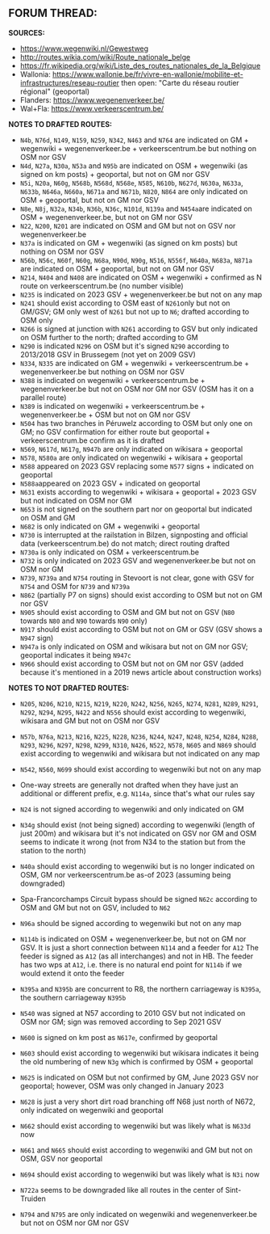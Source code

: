﻿**FORUM THREAD:**
- 


**SOURCES:**
- https://www.wegenwiki.nl/Gewestweg
- http://routes.wikia.com/wiki/Route_nationale_belge
- https://fr.wikipedia.org/wiki/Liste_des_routes_nationales_de_la_Belgique
- Wallonia: https://www.wallonie.be/fr/vivre-en-wallonie/mobilite-et-infrastructures/reseau-routier      then open: "Carte du réseau routier régional" (geoportal)
- Flanders: https://www.wegenenverkeer.be/
- Wal+Fla: https://www.verkeerscentrum.be/


**NOTES TO DRAFTED ROUTES:**
- `N4b`, `N76d`, `N149`, `N159`, `N259`, `N342`, `N463` and `N764` are indicated on GM + wegenwiki + wegenenverkeer.be + verkeerscentrum.be but nothing on OSM nor GSV
- `N4d`, `N27a`, `N30a`, `N53a` and `N95b` are indicated on OSM + wegenwiki (as signed on km posts) + geoportal, but not on GM nor GSV
- `N5i`, `N20a`, `N60g`, `N568b`, `N568d`, `N568e`, `N585`, `N610b`, `N627d`, `N630a`, `N633a`, `N633b`, `N646a`, `N660a`, `N671a` and `N671b`, `N820`, `N864` are only indicated on OSM + geoportal, but not on GM nor GSV
- `N8e`, `N8j`, `N32a`, `N34b`, `N36b`, `N36c`, `N101d`, `N139a` and `N454a`are indicated on OSM + wegenenverkeer.be, but not on GM nor GSV
- `N22`, `N200`, `N201` are indicated on OSM and GM but not on GSV nor wegenenverkeer.be
- `N37a` is indicated on GM + wegenwiki (as signed on km posts) but nothing on OSM nor GSV
- `N56b`, `N56c`, `N60f`, `N60g`, `N68a`, `N90d`, `N90g`, `N516`, `N556f`, `N640a`, `N683a`, `N871a` are indicated on OSM + geoportal, but not on GM nor GSV
- `N214`, `N404` and `N408` are indicated on OSM + wegenwiki + confirmed as N route on verkeerscentrum.be (no number visible)
- `N235` is indicated on 2023 GSV + wegenenverkeer.be but not on any map
- `N241` should exist according to OSM east of `N261`only but not on GM/GSV; GM only west of `N261` but not up to `N6`; drafted according to OSM only
- `N266` is signed at junction with `N261` according to GSV but only indicated on OSM further to the north; drafted according to GM
- `N290` is indicated `N296` on OSM but it's signed `N290` according to 2013/2018 GSV in Brussegem (not yet on 2009 GSV)
- `N334`, `N335` are indicated on GM + wegenwiki + verkeerscentrum.be + wegenenverkeer.be but nothing on OSM nor GSV
- `N388` is indicated on wegenwiki + verkeerscentrum.be + wegenenverkeer.be but not on OSM nor GM nor GSV (OSM has it on a parallel route)
- `N389` is indicated on wegenwiki + verkeerscentrum.be + wegenenverkeer.be + OSM but not on GM nor GSV
- `N504` has two branches in Péruwelz according to OSM but only one on GM; no GSV confirmation for either route but geoportal + verkeerscentrum.be confirm as it is drafted
- `N569`, `N617d`, `N617g`, `N947b` are only indicated on wikisara + geoportal
- `N578`, `N580a` are only indicated on wegenwiki + wikisara + geoportal
- `N588` appeared on 2023 GSV replacing some `N577` signs + indicated on geoportal
- `N588a`appeared on 2023 GSV + indicated on geoportal
- `N631` exists according to wegenwiki + wikisara + geoportal + 2023 GSV but not indicated on OSM nor GM
- `N653` is not signed on the southern part nor on geoportal but indicated on OSM and GM
- `N682` is only indicated on GM + wegenwiki + geoportal
- `N730` is interrupted at the railstation in Bilzen, signposting and official data (verkeerscentrum.be) do not match; direct routing drafted
- `N730a` is only indicated on OSM + verkeerscentrum.be
- `N732` is only indicated on 2023 GSV and wegenenverkeer.be but not on OSM nor GM
- `N739`, `N739a` and `N754` routing in Stevoort is not clear, gone with GSV for `N754` and OSM for `N739` and `N739a`
- `N862` (partially P7 on signs) should exist according to OSM but not on GM nor GSV
- `N905` should exist according to OSM and GM but not on GSV (`N80` towards `N80` and `N90` towards `N90` only)
- `N917` should exist according to OSM but not on GM or GSV (GSV shows a `N947` sign)
- `N947a` is only indicated on OSM and wikisara but not on GM nor GSV; geoportal indicates it being `N947c`
- `N966` should exist according to OSM but not on GM nor GSV (added because it's mentioned in a 2019 news article about construction works)

**NOTES TO NOT DRAFTED ROUTES:**
- `N205`, `N206`, `N210`, `N215`, `N219`, `N220`, `N242`, `N256`, `N265`, `N274`, `N281`, `N289`, `N291`, `N292`, `N294`, `N295`, `N422` and `N556` should exist according to wegenwiki, wikisara and GM but not on OSM nor GSV
- `N57b`, `N76a`, `N213`, `N216`, `N225`, `N228`, `N236`, `N244`, `N247`, `N248`, `N254`, `N284`, `N288`, `N293`, `N296`, `N297`, `N298`, `N299`, `N310`, `N426`, `N522`, `N578`, `N605` and `N869` should exist according to wegenwiki and wikisara but not indicated on any map
- `N542`, `N560`, `N699` should exist according to wegenwiki but not on any map

- One-way streets are generally not drafted when they have just an additional or different prefix, e.g. `N114a`, since that's what our rules say
- `N24` is not signed according to wegenwiki and only indicated on GM
- `N34g` should exist (not being signed) according to wegenwiki (length of just 200m) and wikisara but it's not indicated on GSV nor GM and OSM seems to indicate it wrong (not from N34 to the station but from the station to the north)
- `N40a` should exist according to wegenwiki but is no longer indicated on OSM, GM nor verkeerscentrum.be as-of 2023 (assuming being downgraded)
- Spa-Francorchamps Circuit bypass should be signed `N62c` according to OSM and GM but not on GSV, included to `N62`
- `N96a` should be signed according to wegenwiki but not on any map
- `N114b` is indicated on OSM + wegenenverkeer.be, but not on GM nor GSV. It is just a short connection between `N114` and a feeder for `A12` The feeder is signed as `A12` (as all interchanges) and not in HB. The feeder has two wps at `A12`, i.e. there is no natural end point for `N114b` if we would extend it onto the feeder
- `N395a` and `N395b` are concurrent to R8, the northern carriageway is `N395a`, the southern carriageway `N395b`
- `N540` was signed at N57 according to 2010 GSV but not indicated on OSM nor GM; sign was removed according to Sep 2021 GSV
- `N600` is signed on km post as `N617e`, confirmed by geoportal
- `N603` should exist according to wegenwiki but wikisara indicates it being the old numbering of new `N3g` which is confirmed by OSM + geoportal
- `N625` is indicated on OSM but not confirmed by GM, June 2023 GSV nor geoportal; however, OSM was only changed  in January 2023
- `N628` is just a very short dirt road branching off N68 just north of N672, only indicated on wegenwiki and geoportal
- `N662` should exist according to wegenwiki but was likely what is `N633d` now
- `N661` and `N665` should exist according to wegenwiki and GM but not on OSM, GSV nor geoportal
- `N694` should exist according to wegenwiki but was likely what is `N3i` now
- `N722a` seems to be downgraded like all routes in the center of Sint-Truiden
- `N794` and `N795` are only indicated on wegenwiki and wegenenverkeer.be but not on OSM nor GM nor GSV
